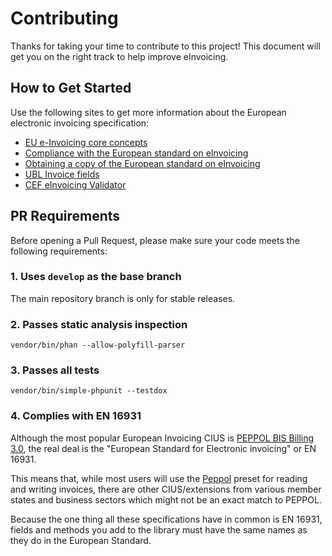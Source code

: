 # Contributing
Thanks for taking your time to contribute to this project!
This document will get you on the right track to help improve eInvoicing.

## How to Get Started
Use the following sites to get more information about the European electronic invoicing specification:

- [EU e-Invoicing core concepts](https://josemmo.github.io/einvoicing/getting-started/eu-einvoicing-concepts/)
- [Compliance with the European standard on eInvoicing](https://ec.europa.eu/cefdigital/wiki/x/ggTvB)
- [Obtaining a copy of the European standard on eInvoicing](https://ec.europa.eu/cefdigital/wiki/x/kgLvB)
- [UBL Invoice fields](https://docs.peppol.eu/poacc/billing/3.0/syntax/ubl-invoice/tree/)
- [CEF eInvoicing Validator](https://www.itb.ec.europa.eu/invoice/upload)

## PR Requirements
Before opening a Pull Request, please make sure your code meets the following requirements:

### 1. Uses `develop` as the base branch
The main repository branch is only for stable releases.

### 2. Passes static analysis inspection
```
vendor/bin/phan --allow-polyfill-parser
```

### 3. Passes all tests
```
vendor/bin/simple-phpunit --testdox
```

### 4. Complies with EN 16931
Although the most popular European Invoicing CIUS is [PEPPOL BIS Billing 3.0](https://docs.peppol.eu/poacc/billing/3.0/),
the real deal is the "European Standard for Electronic invoicing" or EN 16931.

This means that, while most users will use the [Peppol](src/Presets/Peppol.php) preset for reading and writing invoices,
there are other CIUS/extensions from various member states and business sectors which might not be an exact match to PEPPOL.

Because the one thing all these specifications have in common is EN 16931, fields and methods you add to the library
must have the same names as they do in the European Standard.
